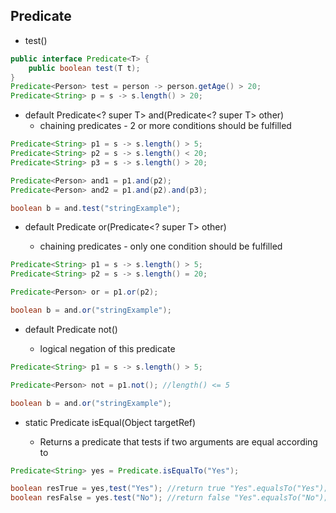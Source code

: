## Predicate
  * test()
  ```java
  public interface Predicate<T> {
      public boolean test(T t);
  }
  Predicate<Person> test = person -> person.getAge() > 20;
  Predicate<String> p = s -> s.length() > 20;
  ``` 
 * default Predicate<? super T> and(Predicate<? super T> other)
    *  chaining predicates - 2 or more conditions should be fulfilled   
  ```java
  Predicate<String> p1 = s -> s.length() > 5;
  Predicate<String> p2 = s -> s.length() < 20;
  Predicate<String> p3 = s -> s.length() > 20;

  Predicate<Person> and1 = p1.and(p2);
  Predicate<Person> and2 = p1.and(p2).and(p3);

  boolean b = and.test("stringExample");
 ```
 * default Predicate<T> or(Predicate<? super T> other)
    * chaining predicates - only one condition should be fulfilled  
  ```java
  Predicate<String> p1 = s -> s.length() > 5;
  Predicate<String> p2 = s -> s.length() = 20;

  Predicate<Person> or = p1.or(p2);

  boolean b = and.or("stringExample");
 ```
 * default Predicate<T> not()
    * logical negation of this predicate
  ```java
  Predicate<String> p1 = s -> s.length() > 5;

  Predicate<Person> not = p1.not(); //length() <= 5

  boolean b = and.or("stringExample");
 ```
 * static <T> Predicate<T> isEqual(Object targetRef)
    * Returns a predicate that tests if two arguments are equal according to
  ```java
  Predicate<String> yes = Predicate.isEqualTo("Yes");

  boolean resTrue = yes,test("Yes"); //return true "Yes".equalsTo("Yes");
  boolean resFalse = yes.test("No"); //return false "Yes".equalsTo("No");
 ```
